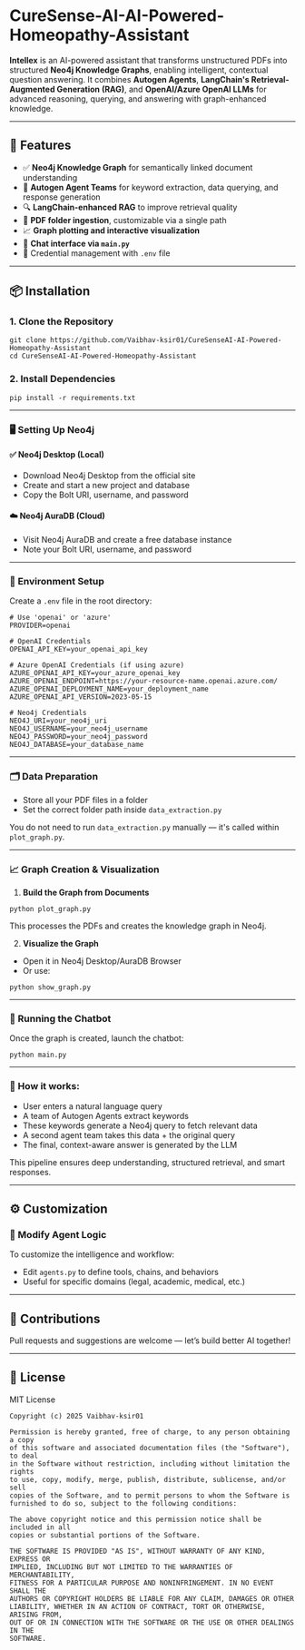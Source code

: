 # CureSense-AI-AI-Powered-Homeopathy-Assistant

**Intellex** is an AI-powered assistant that transforms unstructured PDFs into structured **Neo4j Knowledge Graphs**, enabling intelligent, contextual question answering. It combines **Autogen Agents**, **LangChain's Retrieval-Augmented Generation (RAG)**, and **OpenAI/Azure OpenAI LLMs** for advanced reasoning, querying, and answering with graph-enhanced knowledge.

---

## 🚀 Features

- ✅ **Neo4j Knowledge Graph** for semantically linked document understanding  
- 🤖 **Autogen Agent Teams** for keyword extraction, data querying, and response generation  
- 🔍 **LangChain-enhanced RAG** to improve retrieval quality  
- 📂 **PDF folder ingestion**, customizable via a single path  
- 📈 **Graph plotting and interactive visualization**  
- 💬 **Chat interface via `main.py`**  
- 🔐 Credential management with `.env` file  

---

## 📦 Installation

### 1. Clone the Repository

```
git clone https://github.com/Vaibhav-ksir01/CureSenseAI-AI-Powered-Homeopathy-Assistant
cd CureSenseAI-AI-Powered-Homeopathy-Assistant
```

### 2. Install Dependencies

```
pip install -r requirements.txt
```

---

### 🖥️ Setting Up Neo4j

#### ✅ Neo4j Desktop (Local)

- Download Neo4j Desktop from the official site
- Create and start a new project and database
- Copy the Bolt URI, username, and password

#### ☁️ Neo4j AuraDB (Cloud)

- Visit Neo4j AuraDB and create a free database instance
- Note your Bolt URI, username, and password

---

### 🔐 Environment Setup

Create a `.env` file in the root directory:

```
# Use 'openai' or 'azure'
PROVIDER=openai

# OpenAI Credentials
OPENAI_API_KEY=your_openai_api_key

# Azure OpenAI Credentials (if using azure)
AZURE_OPENAI_API_KEY=your_azure_openai_key
AZURE_OPENAI_ENDPOINT=https://your-resource-name.openai.azure.com/
AZURE_OPENAI_DEPLOYMENT_NAME=your_deployment_name
AZURE_OPENAI_API_VERSION=2023-05-15

# Neo4j Credentials
NEO4J_URI=your_neo4j_uri
NEO4J_USERNAME=your_neo4j_username
NEO4J_PASSWORD=your_neo4j_password
NEO4J_DATABASE=your_database_name
```

---

### 🗂️ Data Preparation

- Store all your PDF files in a folder
- Set the correct folder path inside `data_extraction.py`

You do not need to run `data_extraction.py` manually — it's called within `plot_graph.py`.

---

### 📈 Graph Creation & Visualization

1. **Build the Graph from Documents**

```
python plot_graph.py
```

This processes the PDFs and creates the knowledge graph in Neo4j.

2. **Visualize the Graph**

- Open it in Neo4j Desktop/AuraDB Browser
- Or use:

```
python show_graph.py
```

---

### 💬 Running the Chatbot

Once the graph is created, launch the chatbot:

```
python main.py
```

---

### 🧠 How it works:

- User enters a natural language query
- A team of Autogen Agents extract keywords
- These keywords generate a Neo4j query to fetch relevant data
- A second agent team takes this data + the original query
- The final, context-aware answer is generated by the LLM

This pipeline ensures deep understanding, structured retrieval, and smart responses.

---

## ⚙️ Customization

### 🔧 Modify Agent Logic

To customize the intelligence and workflow:

- Edit `agents.py` to define tools, chains, and behaviors
- Useful for specific domains (legal, academic, medical, etc.)

---

## 🤝 Contributions

Pull requests and suggestions are welcome — let’s build better AI together!

---

## 📄 License

MIT License
```
Copyright (c) 2025 Vaibhav-ksir01

Permission is hereby granted, free of charge, to any person obtaining a copy
of this software and associated documentation files (the "Software"), to deal
in the Software without restriction, including without limitation the rights
to use, copy, modify, merge, publish, distribute, sublicense, and/or sell
copies of the Software, and to permit persons to whom the Software is
furnished to do so, subject to the following conditions:

The above copyright notice and this permission notice shall be included in all
copies or substantial portions of the Software.

THE SOFTWARE IS PROVIDED "AS IS", WITHOUT WARRANTY OF ANY KIND, EXPRESS OR
IMPLIED, INCLUDING BUT NOT LIMITED TO THE WARRANTIES OF MERCHANTABILITY,
FITNESS FOR A PARTICULAR PURPOSE AND NONINFRINGEMENT. IN NO EVENT SHALL THE
AUTHORS OR COPYRIGHT HOLDERS BE LIABLE FOR ANY CLAIM, DAMAGES OR OTHER
LIABILITY, WHETHER IN AN ACTION OF CONTRACT, TORT OR OTHERWISE, ARISING FROM,
OUT OF OR IN CONNECTION WITH THE SOFTWARE OR THE USE OR OTHER DEALINGS IN THE
SOFTWARE.
```
